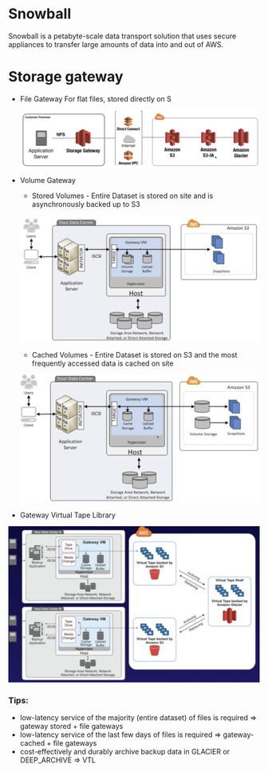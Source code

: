 # Snowball

Snowball is a petabyte-scale data transport solution that uses secure appliances to transfer large amounts of data into and out of AWS.

# Storage gateway

- File Gateway
    For flat files, stored directly on S

    ![File Gateway](./images/file-gateway.png)

- Volume Gateway
    - Stored Volumes - Entire Dataset is stored on site and is asynchronously backed up to S3

    ![Stored Volumes](./images/stored-volumes.png)

    - Cached Volumes - Entire Dataset is stored on S3 and the most frequently accessed data is cached on site

    ![Cached Volumes](./images/cached-volumes.png)

- Gateway Virtual Tape Library

![Gateway Virtual Tape Lib](./images/gateway-virtual-tape.png)


### Tips:

- low-latency service of the majority (entire dataset) of files is required ⇒ gateway stored + file gateways
- low-latency service of the last few days of files is required ⇒ gateway-cached + file gateways
- cost-effectively and durably archive backup data in GLACIER or DEEP_ARCHIVE ⇒ VTL